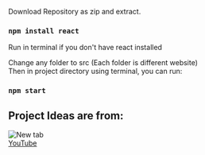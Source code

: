 Download Repository as zip and extract.
### `npm install react`
Run in terminal if you don't have react installed

Change any folder to src (Each folder is different website)\
Then in project directory using terminal, you can run:
### `npm start`

## Project Ideas are from:
![New tab](http://example.com/)  
<a href="https://www.youtube.com/watch?v=dtKciwk_si4" target="_blank">YouTube</a>


